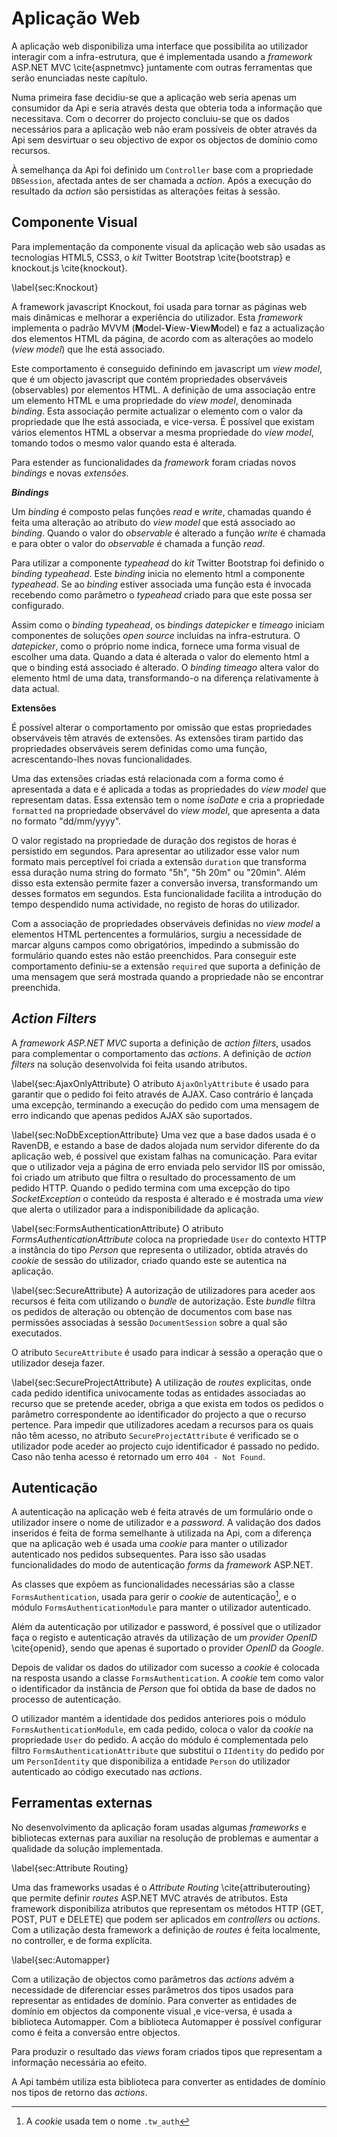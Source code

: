 Aplicação Web
=

A aplicação web disponibiliza uma interface que possibilita ao utilizador interagir com a infra-estrutura, que é implementada usando a *framework* ASP.NET MVC \cite{aspnetmvc} juntamente com outras ferramentas que serão enunciadas neste capítulo.

Numa primeira fase decidiu-se que a aplicação web seria apenas um consumidor da Api e seria através desta que obteria toda a informação que necessitava. Com o decorrer do projecto concluiu-se que os dados necessários para a aplicação web não eram possíveis de obter através da Api sem desvirtuar o seu objectivo de expor os objectos de domínio como recursos.

À semelhança da Api foi definido um `Controller` base com a propriedade `DBSession`, afectada antes de ser chamada a *action*. Após a execução do resultado da *action* são persistidas as alterações feitas à sessão.


Componente Visual
-

Para implementação da componente visual da aplicação web são usadas as tecnologias HTML5, CSS3, o *kit* Twitter Bootstrap \cite{bootstrap} e knockout.js \cite{knockout}.

\label{sec:Knockout}

A framework javascript Knockout, foi usada para tornar as páginas web mais dinâmicas e melhorar a experiência do utilizador. Esta *framework* implementa o padrão MVVM (**M**odel-**V**iew-**V**iew**M**odel) e faz a actualização dos elementos HTML da página, de acordo com as alterações ao modelo (*view model*) que lhe está associado.

Este comportamento é conseguido definindo em javascript um *view model*, que é um objecto javascript que contém propriedades observáveis (observables) por elementos HTML.
A definição de uma associação entre um elemento HTML e uma propriedade do *view model*, denominada *binding*. Esta associação permite actualizar o elemento com o valor da propriedade que lhe está associada, e vice-versa. 
É possível que existam vários elementos HTML a observar a mesma propriedade do *view model*, tomando todos o mesmo valor quando esta é alterada. 

Para estender as funcionalidades da *framework* foram criadas novos *bindings* e novas *extensões*.

***Bindings***

Um *binding* é composto pelas funções *read* e *write*, chamadas quando é feita uma alteração ao atributo do *view model* que está associado ao *binding*. Quando o valor do *observable* é alterado a função *write* é chamada e para obter o valor do *observable* é chamada a função *read*. 

Para utilizar a componente *typeahead* do *kit* Twitter Bootstrap foi definido o *binding* *typeahead*. Este *binding* inicia no elemento html a componente *typeahead*. Se ao *binding* estiver associada uma função esta é invocada recebendo como parâmetro o *typeahead* criado para que este possa ser configurado.

Assim como o *binding typeahead*, os *bindings datepicker* e *timeago* iniciam componentes de soluções *open source* incluídas na infra-estrutura. 
O *datepicker*, como o próprio nome indica, fornece uma forma visual de escolher uma data. Quando a data é alterada o valor do elemento html a que o binding está associado é alterado. 
O *binding timeago* altera valor do elemento html de uma data, transformando-o na diferença relativamente à data actual.
 
**Extensões**

É possível alterar o comportamento por omissão que estas propriedades observáveis têm através de extensões. As extensões tiram partido das propriedades observáveis serem definidas como uma função, acrescentando-lhes novas funcionalidades.

Uma das extensões criadas está relacionada com a forma como é apresentada a data e é aplicada a todas as propriedades do *view model* que representam datas. Essa extensão tem o nome *isoDate* e cria a propriedade `formatted` na propriedade observável do *view model*, que apresenta a data no formato "dd/mm/yyyy".

O valor registado na propriedade de duração dos registos de horas é persistido em segundos. Para apresentar ao utilizador esse valor num formato mais perceptível foi criada a extensão `duration` que transforma essa duração numa string do formato "5h", "5h 20m" ou "20min". Além disso esta extensão permite fazer a conversão inversa, transformando um desses formatos em segundos. Esta funcionalidade facilita a introdução do tempo despendido numa actividade, no registo de horas do utilizador.

Com a associação de propriedades observáveis definidas no *view model* a elementos HTML pertencentes a formulários, surgiu a necessidade de marcar alguns campos como obrigatórios, impedindo a submissão do formulário quando estes não estão preenchidos. Para conseguir este comportamento definiu-se a extensão `required` que suporta a definição de uma mensagem que será mostrada quando a propriedade não se encontrar preenchida.

*Action Filters*
-

A *framework ASP.NET MVC* suporta a definição de *action filters*, usados para complementar o comportamento das *actions*. A definição de *action filters* na solução desenvolvida foi feita usando atributos.

\label{sec:AjaxOnlyAttribute}
O atributo `AjaxOnlyAttribute` é usado para garantir que o pedido foi feito através de AJAX. Caso contrário é lançada uma excepção, terminando a execução do pedido com uma mensagem de erro indicando que apenas pedidos AJAX são suportados.

\label{sec:NoDbExceptionAttribute}
Uma vez que a base dados usada é o RavenDB, e estando a base de dados alojada num servidor diferente do da aplicação web, é possível que existam falhas na comunicação. Para evitar que o utilizador veja a página de erro enviada pelo servidor IIS por omissão, foi criado um atributo que filtra o resultado do processamento de um pedido HTTP. Quando o pedido termina com uma excepção do tipo *SocketException* o conteúdo da resposta é alterado e é mostrada uma *view* que alerta o utilizador para a indisponibilidade da aplicação. 

\label{sec:FormsAuthenticationAttribute}
O atributo *FormsAuthenticationAttribute* coloca na propriedade `User` do contexto HTTP a instância do tipo *Person* que representa o utilizador, obtida através do *cookie* de sessão do utilizador, criado quando este se autentica na aplicação.

\label{sec:SecureAttribute}
A autorização de utilizadores para aceder aos recursos é feita com utilizando o *bundle* de autorização. Este *bundle* filtra os pedidos de alteração ou obtenção de documentos com base nas permissões associadas à sessão `DocumentSession` sobre a qual são executados. 

O atributo `SecureAttribute` é usado para indicar à sessão a operação que o utilizador deseja fazer.

\label{sec:SecureProjectAttribute}
A utilização de *routes* explicitas, onde cada pedido identifica univocamente todas as entidades associadas ao recurso que se pretende aceder, obriga a que exista em todos os pedidos o parâmetro correspondente ao identificador do projecto a que o recurso pertence. Para impedir que utilizadores acedam a recursos para os quais não têm acesso, no atributo `SecureProjectAttribute` é verificado se o utilizador pode aceder ao projecto cujo identificador é passado no pedido. Caso não tenha acesso é retornado um erro `404 - Not Found`.

Autenticação
-

A autenticação na aplicação web é feita através de um formulário onde o utilizador insere o nome de utilizador e a *password*. A validação dos dados inseridos é feita de forma semelhante à utilizada na Api, com a diferença que na aplicação web é usada uma *cookie* para manter o utilizador autenticado nos pedidos subsequentes. Para isso são usadas funcionalidades do modo de autenticação *forms* da *framework* ASP.NET. 

As classes que expõem as funcionalidades necessárias são a classe `FormsAuthentication`, usada para gerir o *cookie* de autenticação[^cookie], e o módulo `FormsAuthenticationModule` para manter o utilizador autenticado. 

[^cookie]: A *cookie* usada tem o nome `.tw_auth`

Além da autenticação por utilizador e password, é possível que o utilizador faça o registo e autenticação através da utilização de um *provider OpenID* \cite{openid}, sendo que apenas é suportado o provider *OpenID* da *Google*.

Depois de validar os dados do utilizador com sucesso a *cookie* é colocada na resposta usando a classe `FormsAuthentication`.
A *cookie* tem como valor o identificador da instância de *Person* que foi obtida da base de dados no processo de autenticação. 

O utilizador mantém a identidade dos pedidos anteriores pois o módulo `FormsAuthenticationModule`, em cada pedido, coloca o valor da *cookie* na propriedade `User` do pedido. A acção do módulo é complementada pelo filtro `FormsAuthenticationAttribute` que substitui o `IIdentity` do pedido por um `PersonIdentity` que disponibiliza a entidade `Person` do utilizador autenticado ao código executado nas *actions*.


Ferramentas externas
- 

No desenvolvimento da aplicação foram usadas algumas *frameworks* e bibliotecas externas para auxiliar na resolução de problemas e aumentar a qualidade da solução implementada. 

\label{sec:Attribute Routing}

Uma das frameworks usadas é o *Attribute Routing* \cite{attributerouting} que permite definir *routes* ASP.NET MVC através de atributos. Esta framework disponibiliza atributos que representam os métodos HTTP (GET, POST, PUT e DELETE) que podem ser aplicados em *controllers* ou *actions*. Com a utilização desta framework a definição de *routes* é feita localmente, no controller, e de forma explícita.

\label{sec:Automapper}

Com a utilização de objectos como parâmetros das *actions* advém a necessidade de diferenciar esses parâmetros dos tipos usados para representar as entidades de domínio. Para converter as entidades de domínio em objectos da componente visual ,e vice-versa, é usada a biblioteca Automapper. Com a biblioteca Automapper é possível configurar como é feita a conversão entre objectos.

Para produzir o resultado das *views* foram criados tipos que representam a informação necessária ao efeito. 

A Api também utiliza esta biblioteca para converter as entidades de domínio nos tipos de retorno das *actions*.
